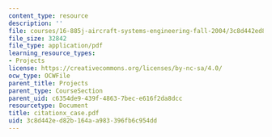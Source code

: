 ```yaml
---
content_type: resource
description: ''
file: courses/16-885j-aircraft-systems-engineering-fall-2004/3c8d442ed82b164aa983396fb6c954dd_citationx_case.pdf
file_size: 32842
file_type: application/pdf
learning_resource_types:
- Projects
license: https://creativecommons.org/licenses/by-nc-sa/4.0/
ocw_type: OCWFile
parent_title: Projects
parent_type: CourseSection
parent_uid: c6354de9-439f-4863-7bec-e616f2da8dcc
resourcetype: Document
title: citationx_case.pdf
uid: 3c8d442e-d82b-164a-a983-396fb6c954dd
---
```

